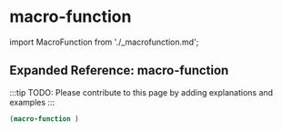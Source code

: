 # macro-function

import MacroFunction from './_macrofunction.md';

<MacroFunction />

## Expanded Reference: macro-function

:::tip
TODO: Please contribute to this page by adding explanations and examples
:::

```lisp
(macro-function )
```
